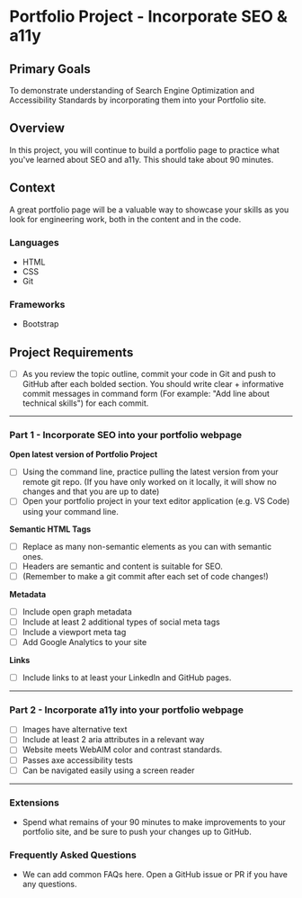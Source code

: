 # Portfolio Project - Incorporate SEO & a11y

## Primary Goals

To demonstrate understanding of Search Engine Optimization and Accessibility Standards by incorporating them into your Portfolio site.

## Overview

In this project, you will continue to build a portfolio page to practice what you've learned about SEO and a11y. This should take about 90 minutes.

## Context

A great portfolio page will be a valuable way to showcase your skills as you look for engineering work, both in the content and in the code.

### Languages

- HTML
- CSS
- Git

### Frameworks

- Bootstrap

## Project Requirements

- [ ] As you review the topic outline, commit your code in Git and push to GitHub after each bolded section. You should write clear + informative commit messages in command form (For example: "Add line about technical skills") for each commit.

---

### Part 1 - Incorporate SEO into your portfolio webpage

**Open latest version of Portfolio Project**

- [ ] Using the command line, practice pulling the latest version from your remote git repo. (If you have only worked on it locally, it will show no changes and that you are up to date)
- [ ] Open your portfolio project in your text editor application (e.g. VS Code) using your command line.

**Semantic HTML Tags**

- [ ] Replace as many non-semantic elements as you can with semantic ones.
- [ ] Headers are semantic and content is suitable for SEO.
- [ ] (Remember to make a git commit after each set of code changes!)

**Metadata**

- [ ] Include open graph metadata
- [ ] Include at least 2 additional types of social meta tags
- [ ] Include a viewport meta tag
- [ ] Add Google Analytics to your site

**Links**

- [ ] Include links to at least your LinkedIn and GitHub pages.

---

### Part 2 - Incorporate a11y into your portfolio webpage

- [ ] Images have alternative text
- [ ] Include at least 2 aria attributes in a relevant way
- [ ] Website meets WebAIM color and contrast standards.
- [ ] Passes axe accessibility tests
- [ ] Can be navigated easily using a screen reader

---

### Extensions

- Spend what remains of your 90 minutes to make improvements to your portfolio site, and be sure to push your changes up to GitHub.

### Frequently Asked Questions

- We can add common FAQs here. Open a GitHub issue or PR if you have any questions.
